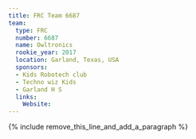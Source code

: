 ```yaml
---
title: FRC Team 6687
team:
  type: FRC
  number: 6687
  name: Owltronics
  rookie_year: 2017
  location: Garland, Texas, USA
  sponsors:
  - Kids Robotech club
  - Techno wiz Kids
  - Garland H S
  links:
    Website:
---
```


{% include remove_this_line_and_add_a_paragraph %}